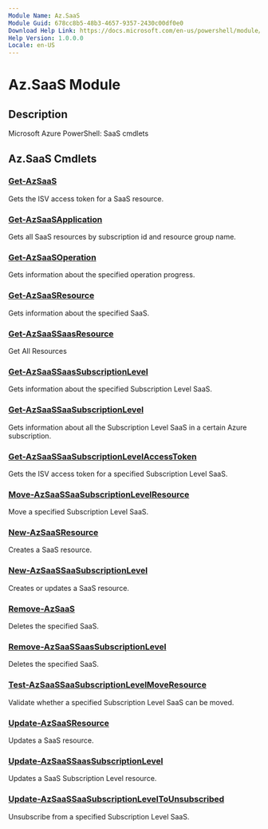 ```yaml
---
Module Name: Az.SaaS
Module Guid: 678cc8b5-48b3-4657-9357-2430c00df0e0
Download Help Link: https://docs.microsoft.com/en-us/powershell/module/az.saas
Help Version: 1.0.0.0
Locale: en-US
---
```


# Az.SaaS Module
## Description
Microsoft Azure PowerShell: SaaS cmdlets

## Az.SaaS Cmdlets
### [Get-AzSaaS](Get-AzSaaS.md)
Gets the ISV access token for a SaaS resource.

### [Get-AzSaaSApplication](Get-AzSaaSApplication.md)
Gets all SaaS resources by subscription id and resource group name.

### [Get-AzSaaSOperation](Get-AzSaaSOperation.md)
Gets information about the specified operation progress.

### [Get-AzSaaSResource](Get-AzSaaSResource.md)
Gets information about the specified SaaS.

### [Get-AzSaaSSaasResource](Get-AzSaaSSaasResource.md)
Get All Resources

### [Get-AzSaaSSaasSubscriptionLevel](Get-AzSaaSSaasSubscriptionLevel.md)
Gets information about the specified Subscription Level SaaS.

### [Get-AzSaaSSaaSubscriptionLevel](Get-AzSaaSSaaSubscriptionLevel.md)
Gets information about all the Subscription Level SaaS in a certain Azure subscription.

### [Get-AzSaaSSaaSubscriptionLevelAccessToken](Get-AzSaaSSaaSubscriptionLevelAccessToken.md)
Gets the ISV access token for a specified Subscription Level SaaS.

### [Move-AzSaaSSaaSubscriptionLevelResource](Move-AzSaaSSaaSubscriptionLevelResource.md)
Move a specified Subscription Level SaaS.

### [New-AzSaaSResource](New-AzSaaSResource.md)
Creates a SaaS resource.

### [New-AzSaaSSaaSubscriptionLevel](New-AzSaaSSaaSubscriptionLevel.md)
Creates or updates a SaaS resource.

### [Remove-AzSaaS](Remove-AzSaaS.md)
Deletes the specified SaaS.

### [Remove-AzSaaSSaasSubscriptionLevel](Remove-AzSaaSSaasSubscriptionLevel.md)
Deletes the specified SaaS.

### [Test-AzSaaSSaaSubscriptionLevelMoveResource](Test-AzSaaSSaaSubscriptionLevelMoveResource.md)
Validate whether a specified Subscription Level SaaS can be moved.

### [Update-AzSaaSResource](Update-AzSaaSResource.md)
Updates a SaaS resource.

### [Update-AzSaaSSaasSubscriptionLevel](Update-AzSaaSSaasSubscriptionLevel.md)
Updates a SaaS Subscription Level resource.

### [Update-AzSaaSSaaSubscriptionLevelToUnsubscribed](Update-AzSaaSSaaSubscriptionLevelToUnsubscribed.md)
Unsubscribe from a specified Subscription Level SaaS.

